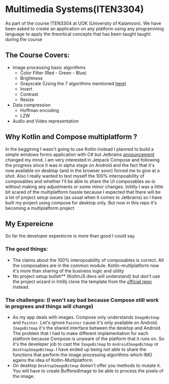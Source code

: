 # Multimedia Systems(ITEN3304)
As part of the course ITEN3304 at UOK (University of Kalamoon). We have been asked to create an application on any platform using any programming language to apply the theortical concepts that has been taught taught during the course

## The Course Covers:
- Image processing basic algorithms
  - Color Filter (Red - Green - Blue)
  - Brightness 
  - Grayscale (Using the 7 algorithms mentioned [here](https://tannerhelland.com/2011/10/01/grayscale-image-algorithm-vb6.html))
  - Invert
  - Contrast
  - Resize
- Data compression 
  - Hoffman encoding
  - LZW 
- Audio and Video representation



## Why Kotlin and Compose multiplatform ?
In the beggining I wasn't going to use Kotlin instead I planned to build a simple windows forms application with C# but Jetbrains [announcement](https://blog.jetbrains.com/cross-post/jetpack-compose-for-desktop-milestone-1-released/) changed my mind. I am very interested in Jetpack Compose and following the progress since it was in alpha stage on Android and the fact that it's now available on desktop (and in the browser soon) forced me to give at a shot. Also I really wanted to test myself the 100% interopoability of composables and whether I'll be able to share the UI composables as-is without making any adjustments or some minor changes. Initilly I was a little bit scared of the multiplatform hassle because I expected that there will be a lot of project setup issues (as usual when it comes to Jetbrains) so I have built my project using compose for desktop only. But now in this repo it's becoming a multiplatform project


## My Expereicne 
So far the developer expereicne is more than good I could say. 

### The good things:
- The claims about the 100% interopoability of composables is correct. All the composables are in the common module. Kotlin-multiplatform now it's more than sharing of the business logic and utility
- No project setup bullsh** (KotlinJS devs will understand) but don't use the project wizard in Intillij clone the template from the [official repo](https://github.com/JetBrains/compose-jb/blob/master/templates/multiplatform-template) instead.

### The challenges: (I won't say bad because Compose still work in progrees and things will change)
- As my app deals with images. Compose only understands `ImageBitmap` and `Painter`. Let's ignore `Painter` cause it's only available on Android. `ImageBitmap` it's the shared interface between the desktop and Android. The problem that I had to make different implementation for each platform because Compose is unaware of the platform that it runs on. So it's the develeper job to cast the `ImageBitmap` to `AndroidImageBitmap` or `DesktopImageBitmap`. I have ended up being not able to share the functions that perform the image processing algorithms which IMO agains the idea of Kotlin-Multiplatform
- On desktop `DesktopImageBitmap` doesn't offer you methods to mutate it. You will have to create BufferedImage to be able to process the pixels of the image. 

